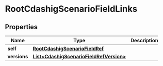 

# RootCdashigScenarioFieldLinks


## Properties

| Name | Type | Description | Notes |
|------------ | ------------- | ------------- | -------------|
|**self** | [**RootCdashigScenarioFieldRef**](RootCdashigScenarioFieldRef.md) |  |  [optional] |
|**versions** | [**List&lt;CdashigScenarioFieldRefVersion&gt;**](CdashigScenarioFieldRefVersion.md) |  |  [optional] |



